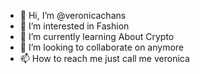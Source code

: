 - 👋 Hi, I’m @veronicachans
- 👀 I’m interested in Fashion
- 🌱 I’m currently learning About Crypto
- 💞️ I’m looking to collaborate on anymore
- 📫 How to reach me just call me veronica

<!---
veronicachans/veronicachans is a ✨ special ✨ repository because its `README.md` (this file) appears on your GitHub profile.
You can click the Preview link to take a look at your changes.
--->
